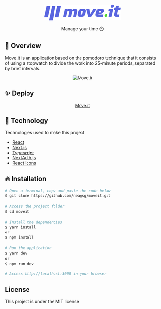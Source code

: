 <p align="center">
  <img src="https://raw.githubusercontent.com/neagsg/moveit/main/public/logo-full.svg" height="50" width="250"
  alt="Move.it" />
</p>

<p align="center">Manage your time ⏲️</p>

## :book: Overview

Move.it is an application based on the pomodoro technique that it consists of using a stopwatch to divide the work into 25-minute periods, separated by brief intervals.

<p align="center">
  <img src="https://user-images.githubusercontent.com/38633178/116442543-fc4d1380-a828-11eb-87b2-7a0952d69bf5.gif"
  alt="Move.it" />
</p>

## :sparkles: Deploy

<p align="center">
  <a href="https://moveit-manager.vercel.app">Move.it</a>
</p>


## :rocket: Technology

Technologies used to make this project

- [React](https://pt-br.reactjs.org/)
- [Next.js](https://nextjs.org/)
- [Typescript](typescriptlang.org/)
- [NextAuth.js](https://next-auth.js.org/)
- [React Icons](https://react-icons.github.io/react-icons/)

## :fire: Installation

```bash
# Open a terminal, copy and paste the code below
$ git clone https://github.com/neagsg/moveit.git

# Access the project folder
$ cd moveit

# Install the dependencies
$ yarn install
or
$ npm install

# Run the application
$ yarn dev
or 
$ npm run dev

# Access http://localhost:3000 in your browser 
```

## License

This project is under the MIT license

